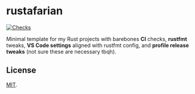 # rustafarian

[![Checks](https://img.shields.io/github/workflow/status/norskeld/rustafarian/checks?style=flat-square&colorA=22272d&colorB=22272d&label=checks)](https://github.com/norskeld/rustafarian/actions/workflows/checks.yml)

Minimal template for my Rust projects with barebones **CI** checks, **rustfmt** tweaks, **VS Code settings** aligned with rustfmt config, and **profile release tweaks** (not sure these are necessary tbqh).

## License

[MIT](LICENSE).
